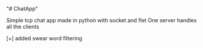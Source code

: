 "# ChatApp" 

Simple tcp chat app made in python with socket and flet
One server handles all the clients

[+] added swear word filtering
